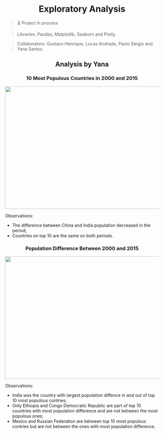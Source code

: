 <h1 align="center">Exploratory Analysis</h1>

> ⏳ Project in process

> Libraries: Pandas, Matplotlib, Seaborn and Plotly.

> Collaborators: Gustavo Henrique, Lucas Andrade, Paulo Sérgio and Yana Santos.

<h2 align="center">Analysis by Yana</h2>

<h3 align="center">10 Most Populous Countries in 2000 and 2015</h3>

<p align="center">
  <img width="1000" height="400" src="https://user-images.githubusercontent.com/59098432/205807181-9e03ac91-fd98-4dfb-bb60-ddd8c2e03dd4.png">
</p>

Observations: 

- The difference between China and India population decreased in the period;
- Countries on top 10 are the same on both periods.

<h3 align="center">Population Difference Between 2000 and 2015</h3>

<p align="center">
  <img width="1000" height="400" src="https://user-images.githubusercontent.com/59098432/205985890-910927a2-127c-4d19-a5ce-ab29be838ff1.png">
</p>

Observations: 

- India was the country with largest population diffence in and out of top 10 most populous contries;
- Only Ethiopia and Congo Democratic Republic are part of top 10 countries with most population difference and are not between the most populous ones;
- Mexico and Russian Federation are between top 10 most populous contries but are not between the ones with most population difference. 
